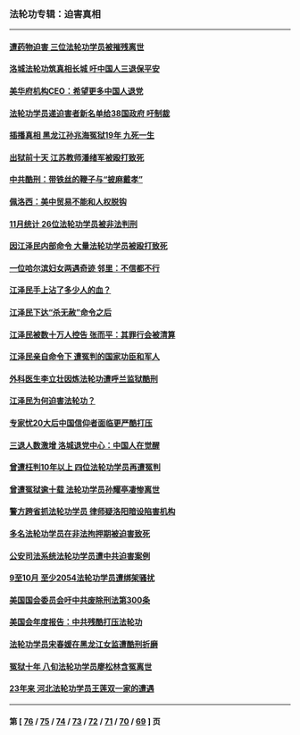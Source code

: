 ### 法轮功专辑：迫害真相
---
#### [遭药物迫害 三位法轮功学员被摧残离世](../../pages/nf4379/n13893822.md?01020430) 
#### [洛城法轮功筑真相长城 吁中国人三退保平安](../../pages/nf4379/n13892471.md?01020430) 
#### [美华府机构CEO：希望更多中国人退党](../../pages/nf4379/n13890897.md?01020430) 
#### [法轮功学员递迫害者新名单给38国政府 吁制裁](../../pages/nf4379/n13891149.md?01020430) 
#### [插播真相 黑龙江孙兆海冤狱19年 九死一生](../../pages/nf4379/n13889193.md?01020430) 
#### [出狱前十天 江苏教师潘绪军被殴打致死](../../pages/nf4379/n13888230.md?01020430) 
#### [中共酷刑：带铁丝的鞭子与“披麻戴孝”](../../pages/nf4379/n13887863.md?01020430) 
#### [佩洛西：美中贸易不能和人权脱钩](../../pages/nf4379/n13884884.md?01020430) 
#### [11月统计 26位法轮功学员被非法判刑](../../pages/nf4379/n13884724.md?01020430) 
#### [因江泽民内部命令 大量法轮功学员被殴打致死](../../pages/nf4379/n13877409.md?01020430) 
#### [一位哈尔滨妇女两遇奇迹 邻里：不信都不行](../../pages/nf4379/n13878017.md?01020430) 
#### [江泽民手上沾了多少人的血？](../../pages/nf4379/n13880318.md?01020430) 
#### [江泽民下达“杀无赦”命令之后](../../pages/nf4379/n13878084.md?01020430) 
#### [江泽民被数十万人控告 张而平：其罪行会被清算](../../pages/nf4379/n13878074.md?01020430) 
#### [江泽民亲自命令下 遭冤判的国家功臣和军人](../../pages/nf4379/n13876685.md?01020430) 
#### [外科医生李立壮因炼法轮功遭呼兰监狱酷刑](../../pages/nf4379/n13875403.md?01020430) 
#### [江泽民为何迫害法轮功？](../../pages/nf4379/n13876324.md?01020430) 
#### [专家忧20大后中国信仰者面临更严酷打压](../../pages/nf4379/n13874993.md?01020430) 
#### [三退人数激增 洛城退党中心：中国人在觉醒](../../pages/nf4379/n13874224.md?01020430) 
#### [曾遭枉判10年以上 四位法轮功学员再遭冤判](../../pages/nf4379/n13872398.md?01020430) 
#### [曾遭冤狱逾十载 法轮功学员孙耀亭凄惨离世](../../pages/nf4379/n13871692.md?01020430) 
#### [警方跨省抓法轮功学员 律师疑洛阳暗设陷害机构](../../pages/nf4379/n13870178.md?01020430) 
#### [多名法轮功学员在非法拘押期被迫害致死](../../pages/nf4379/n13870463.md?01020430) 
#### [公安司法系统法轮功学员遭中共迫害案例](../../pages/nf4379/n13869580.md?01020430) 
#### [9至10月 至少2054法轮功学员遭绑架骚扰](../../pages/nf4379/n13867111.md?01020430) 
#### [美国国会委员会吁中共废除刑法第300条](../../pages/nf4379/n13868121.md?01020430) 
#### [美国会年度报告：中共残酷打压法轮功](../../pages/nf4379/n13867408.md?01020430) 
#### [法轮功学员宋春媛在黑龙江女监遭酷刑折磨](../../pages/nf4379/n13865630.md?01020430) 
#### [冤狱十年 八旬法轮功学员廖松林含冤离世](../../pages/nf4379/n13864239.md?01020430) 
#### [23年来 河北法轮功学员王莲双一家的遭遇](../../pages/nf4379/n13863330.md?01020430) 

---
#### 第 [ [76](./76.md?01020430) / [75](./75.md?01020430) / [74](./74.md?01020430) / [73](./73.md?01020430) / [72](./72.md?01020430) / [71](./71.md?01020430) / [70](./70.md?01020430) / [69](./69.md?01020430) ] 页
